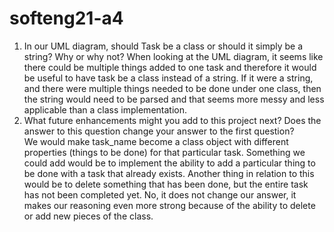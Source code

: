 # softeng21-a4

1. In our UML diagram, should Task be a class or should it simply be a string?  Why or why not?
When looking at the UML diagram, it seems like there could be multiple things added to one task and therefore it would be useful to have task be a class instead of a string. If it were a string, and there were multiple things needed to be done under one class, then the string would need to be parsed and that seems more messy and less applicable than a class implementation.
2. What future enhancements might you add to this project next?  Does the answer to this question change your answer to the first question?  
We would make task_name become a class object with different properties (things to be done) for that particular task. 
Something we could add would be to implement the ability to add a particular thing to be done with a task that already exists. Another thing in relation to this would be to delete something that has been done, but the entire task has not been completed yet. 
No, it does not change our answer, it makes our reasoning even more strong because of the ability to delete or add new pieces of the class.
